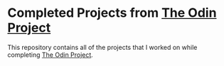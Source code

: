 # Completed Projects from [The Odin Project][odin]

This repository contains all of the projects that I worked on while
completing [The Odin Project][odin].

[odin]: https://www.theodinproject.com